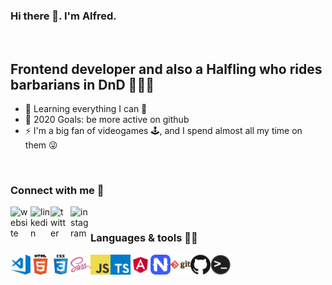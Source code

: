 ### Hi there 👋. I'm Alfred.

<br />

## Frontend developer and also a Halfling who rides barbarians in DnD 🎲🧙‍♂️

- 🌱   Learning everything I can 🤣
- 🥅   2020 Goals: be more active on github
- ⚡️   I'm a big fan of videogames 🕹, and I spend almost all my time on them 😜

<br />

### Connect with me 👋

[<img align='left' alt='website' width='32px' src='https://img.icons8.com/clouds/100/000000/domain.png' />][website]
[<img align='left' alt='linkedin' width='32px' src='https://img.icons8.com/clouds/100/000000/linkedin.png' />][linkedin]
[<img align='left' alt='twitter' width='32px' src='https://img.icons8.com/clouds/100/000000/twitter.png' />][twitter]
[<img align='left' alt='instagram' width='32px' src='https://img.icons8.com/clouds/100/000000/instagram-new--v1.png' />][instagram]

<br />

### Languages & tools 👨‍💻

[<img align='left' alt='Visual Studio Code' width='32px' src='https://raw.githubusercontent.com/github/explore/80688e429a7d4ef2fca1e82350fe8e3517d3494d/topics/visual-studio-code/visual-studio-code.png' />][VS]
[<img align='left' alt='HTML' width='32px' src='https://raw.githubusercontent.com/github/explore/80688e429a7d4ef2fca1e82350fe8e3517d3494d/topics/html/html.png' />][HTML]
[<img align='left' alt='CSS' width='32px' src='https://raw.githubusercontent.com/github/explore/80688e429a7d4ef2fca1e82350fe8e3517d3494d/topics/css/css.png' />][CSS]
[<img align='left' alt='SASS' width='32px' src='https://raw.githubusercontent.com/github/explore/80688e429a7d4ef2fca1e82350fe8e3517d3494d/topics/sass/sass.png' />][SASS]
[<img align='left' alt='Javascript' width='32px' src='https://raw.githubusercontent.com/github/explore/80688e429a7d4ef2fca1e82350fe8e3517d3494d/topics/javascript/javascript.png' />][JS]
[<img align='left' alt='Typescript' width='32px' src='https://raw.githubusercontent.com/github/explore/80688e429a7d4ef2fca1e82350fe8e3517d3494d/topics/typescript/typescript.png' />][TS]
[<img align='left' alt='Angular' width='32px' src='https://raw.githubusercontent.com/github/explore/80688e429a7d4ef2fca1e82350fe8e3517d3494d/topics/angular/angular.png' />][Angular]
[<img align='left' alt='Nativescript' width='32px' src='https://raw.githubusercontent.com/github/explore/80688e429a7d4ef2fca1e82350fe8e3517d3494d/topics/nativescript/nativescript.png' />][NS]
[<img align='left' alt='GIT' width='32px' src='https://raw.githubusercontent.com/github/explore/80688e429a7d4ef2fca1e82350fe8e3517d3494d/topics/git/git.png' />][Git]
[<img align='left' alt='Github' width='32px' src='https://raw.githubusercontent.com/github/explore/78df643247d429f6cc873026c0622819ad797942/topics/github/github.png' />][Github]
[<img align='left' alt='Terminal' width='32px' src='https://raw.githubusercontent.com/github/explore/80688e429a7d4ef2fca1e82350fe8e3517d3494d/topics/terminal/terminal.png' />][Terminal]
<!-- ICONS & Links -->

<!-- GITHUB STATS https://github.com/anuraghazra/github-readme-stats -->
<br />
<br />
<!-- LINKS -->

[website]: https://www.theycallmealfred.com/
[twitter]: https://twitter.com/Alfredwooden
[linkedin]: www.linkedin.com/in/alfredwooden
[instagram]: https://www.instagram.com/alfredwooden/

[VS]: https://code.visualstudio.com/
[HTML]: https://developer.mozilla.org/en-US/docs/Web/HTML
[CSS]: https://developer.mozilla.org/en-US/docs/Web/CSS
[SASS]: https://sass-lang.com/
[JS]: https://developer.mozilla.org/en-US/docs/Web/JavaScript
[TS]: https://www.typescriptlang.org/
[Angular]: https://angular.io/
[NS]: https://nativescript.org/
[Git]: https://git-scm.com/
[Github]: https://github.com/
[Terminal]: https://help.ubuntu.com/community/UsingTheTerminal
